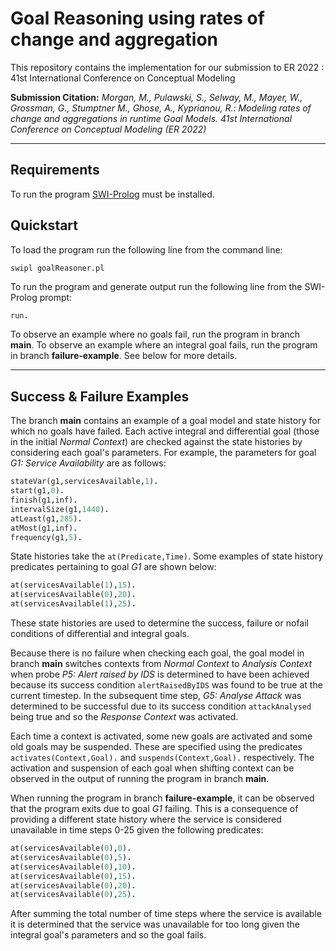 # Goal Reasoning using rates of change and aggregation

This repository contains the implementation for our submission to ER 2022 : 41st International Conference on Conceptual Modeling

**Submission Citation:** _Morgan, M., Pulawski, S., Selway, M., Mayer, W., Grossman, G., Stumptner M., Ghose, A., Kyprianou, R.: Modeling rates of change and aggregations in runtime Goal Models. 41st International Conference on Conceptual Modeling (ER 2022)_ 

---

## Requirements

To run the program [SWI-Prolog](https://www.swi-prolog.org/) must be installed.

## Quickstart

To load the program run the following line from the command line:

```
swipl goalReasoner.pl
```

To run the program and generate output run the following line from the SWI-Prolog prompt:

```prolog
run.
```

To observe an example where no goals fail, run the program in branch **main**. To observe an example where an integral goal fails, run the program in branch **failure-example**. See below for more details.

---
## Success & Failure Examples

The branch **main** contains an example of a goal model and state history for which no goals have failed. Each active integral and differential goal (those in the initial _Normal Context_) are checked against the state histories by considering each goal's parameters. For example, the parameters for goal _G1: Service Availability_ are as follows:

```prolog
stateVar(g1,servicesAvailable,1).
start(g1,0).
finish(g1,inf).
intervalSize(g1,1440).
atLeast(g1,285).
atMost(g1,inf).
frequency(g1,5).
```

State histories take the ```at(Predicate,Time)```. Some examples of state history predicates pertaining to goal _G1_ are shown below:

```prolog
at(servicesAvailable(1),15).
at(servicesAvailable(0),20).
at(servicesAvailable(1),25).
```

These state histories are used to determine the success, failure or nofail conditions of differential and integral goals.

Because there is no failure when checking each goal, the goal model in branch **main** switches contexts from _Normal Context_ to _Analysis Context_ when probe _P5: Alert raised by IDS_ is determined to have been achieved because its success condition ```alertRaisedByIDS``` was found to be true at the current timestep. In the subsequent time step, _G5: Analyse Attack_ was determined to be successful due to its success condition ```attackAnalysed``` being true and so the _Response Context_ was activated.

Each time a context is activated, some new goals are activated and some old goals may be suspended. These are specified using the predicates ```activates(Context,Goal).``` and ```suspends(Context,Goal).``` respectively. The activation and suspension of each goal when shifting context can be observed in the output of running the program in branch **main**.

When running the program in branch **failure-example**, it can be observed that the program exits due to goal _G1_ failing. This is a consequence of providing a different state history where the service is considered unavailable in time steps 0-25 given the following predicates:

```prolog
at(servicesAvailable(0),0).
at(servicesAvailable(0),5).
at(servicesAvailable(0),10).
at(servicesAvailable(0),15).
at(servicesAvailable(0),20).
at(servicesAvailable(0),25).
```
After summing the total number of time steps where the service is available it is determined that the service was unavailable for too long given the integral goal's parameters and so the goal fails.